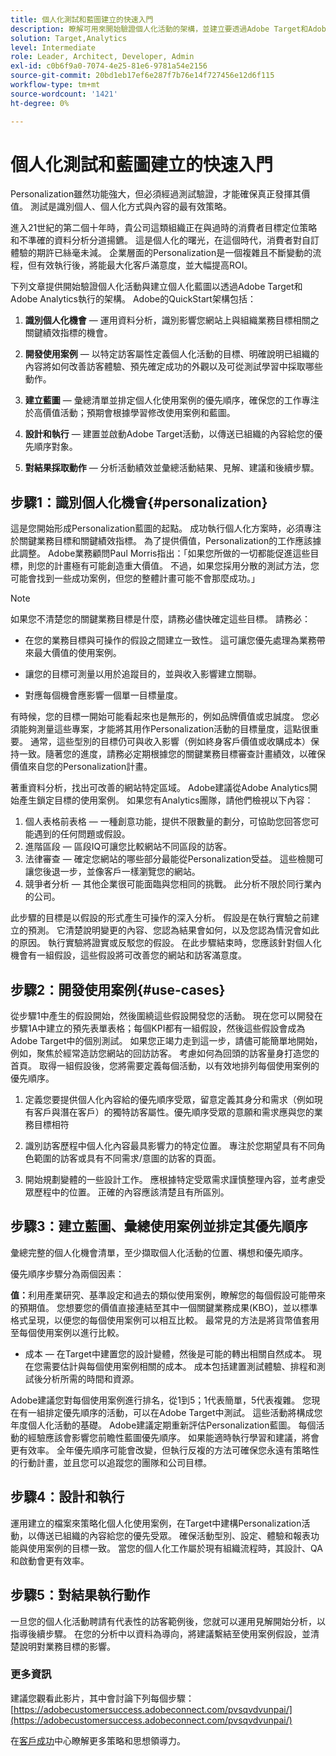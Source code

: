```yaml
---
title: 個人化測試和藍圖建立的快速入門
description: 瞭解可用來開始驗證個人化活動的架構，並建立要透過Adobe Target和Adobe Analytics執行的個人化藍圖。
solution: Target,Analytics
level: Intermediate
role: Leader, Architect, Developer, Admin
exl-id: c0b6f9a0-7074-4e25-81e6-9781a54e2156
source-git-commit: 20bd1eb17ef6e287f7b76e14f727456e12d6f115
workflow-type: tm+mt
source-wordcount: '1421'
ht-degree: 0%

---
```


# 個人化測試和藍圖建立的快速入門

Personalization雖然功能強大，但必須經過測試驗證，才能確保真正發揮其價值。 測試是識別個人、個人化方式與內容的最有效策略。

進入21世紀的第二個十年時，貴公司這類組織正在與過時的消費者目標定位策略和不準確的資料分析分道揚鑣。 這是個人化的曙光，在這個時代，消費者對自訂體驗的期許已絲毫未減。 企業層面的Personalization是一個複雜且不斷變動的流程，但有效執行後，將能最大化客戶滿意度，並大幅提高ROI。

下列文章提供開始驗證個人化活動與建立個人化藍圖以透過Adobe Target和Adobe Analytics執行的架構。 Adobe的QuickStart架構包括：

1. **識別個人化機會** — 運用資料分析，識別影響您網站上與組織業務目標相關之關鍵績效指標的機會。

1. **開發使用案例** — 以特定訪客屬性定義個人化活動的目標、明確說明已組織的內容將如何改善訪客體驗、預先確定成功的外觀以及可從測試學習中採取哪些動作。

1. **建立藍圖** — 彙總清單並排定個人化使用案例的優先順序，確保您的工作專注於高價值活動；預期會根據學習修改使用案例和藍圖。

1. **設計和執行** — 建置並啟動Adobe Target活動，以傳送已組織的內容給您的優先順序對象。

1. **對結果採取動作** — 分析活動績效並彙總活動結果、見解、建議和後續步驟。

## 步驟1：識別個人化機會{#personalization}

這是您開始形成Personalization藍圖的起點。 成功執行個人化方案時，必須專注於關鍵業務目標和關鍵績效指標。 為了提供價值，Personalization的工作應該據此調整。 Adobe業務顧問Paul Morris指出：「如果您所做的一切都能促進這些目標，則您的計畫極有可能創造重大價值。 不過，如果您採用分散的測試方法，您可能會找到一些成功案例，但您的整體計畫可能不會那麼成功。」

>[!NOTE]
>
>如果您不清楚您的關鍵業務目標是什麼，請務必儘快確定這些目標。 請務必：


* 在您的業務目標與可操作的假設之間建立一致性。 這可讓您優先處理為業務帶來最大價值的使用案例。

* 讓您的目標可測量以用於追蹤目的，並與收入影響建立關聯。

* 對應每個機會應影響一個單一目標量度。

有時候，您的目標一開始可能看起來也是無形的，例如品牌價值或忠誠度。 您必須能夠測量這些專案，才能將其用作Personalization活動的目標量度，這點很重要。 通常，這些型別的目標仍可與收入影響（例如終身客戶價值或收購成本）保持一致。隨著您的進度，請務必定期根據您的關鍵業務目標審查計畫績效，以確保價值來自您的Personalization計畫。

著重資料分析，找出可改善的網站特定區域。 Adobe建議從Adobe Analytics開始產生鎖定目標的使用案例。 如果您有Analytics團隊，請他們檢視以下內容：

1. 個人表格前表格 — 一種創意功能，提供不限數量的劃分，可協助您回答您可能遇到的任何問題或假設。
1. 進階區段 — 區段IQ可讓您比較網站不同區段的訪客。
1. 法律審查 — 確定您網站的哪些部分最能從Personalization受益。 這些檢閱可讓您後退一步，並像客戶一樣瀏覽您的網站。
1. 競爭者分析 — 其他企業很可能面臨與您相同的挑戰。 此分析不限於同行業內的公司。

此步驟的目標是以假設的形式產生可操作的深入分析。 假設是在執行實驗之前建立的預測。 它清楚說明變更的內容、您認為結果會如何，以及您認為情況會如此的原因。 執行實驗將證實或反駁您的假設。 在此步驟結束時，您應該針對個人化機會有一組假設，這些假設將可改善您的網站和訪客滿意度。

## 步驟2：開發使用案例{#use-cases}

從步驟1中產生的假設開始，然後圍繞這些假設開發您的活動。 現在您可以開發在步驟1A中建立的預先表單表格；每個KPI都有一組假設，然後這些假設會成為Adobe Target中的個別測試。 如果您正竭力走到這一步，請儘可能簡單地開始，例如，聚焦於經常造訪您網站的回訪訪客。 考慮如何為回頭的訪客量身打造您的首頁。 取得一組假設後，您將需要定義每個活動，以有效地排列每個使用案例的優先順序。

1. 定義您要提供個人化內容給的優先順序受眾，留意定義其身分和需求（例如現有客戶與潛在客戶）的獨特訪客屬性。優先順序受眾的意願和需求應與您的業務目標相符

1. 識別訪客歷程中個人化內容最具影響力的特定位置。 專注於您期望具有不同角色範圍的訪客或具有不同需求/意圖的訪客的頁面。

1. 開始規劃變體的一些設計工作。 應根據特定受眾需求謹慎整理內容，並考慮受眾歷程中的位置。 正確的內容應該清楚且有所區別。

## 步驟3：建立藍圖、彙總使用案例並排定其優先順序

彙總完整的個人化機會清單，至少擷取個人化活動的位置、構想和優先順序。

優先順序步驟分為兩個因素：

**值：**&#x200B;利用產業研究、基準設定和過去的類似使用案例，瞭解您的每個假設可能帶來的預期值。 您想要您的價值直接連結至其中一個關鍵業務成果(KBO)，並以標準格式呈現，以便您的每個使用案例可以相互比較。 最常見的方法是將貨幣值套用至每個使用案例以進行比較。

* 成本 — 在Target中建置您的設計變體，然後是可能的轉出相關自然成本。 現在您需要估計與每個使用案例相關的成本。 成本包括建置測試體驗、排程和測試後分析所需的時間和資源。

Adobe建議您對每個使用案例進行排名，從1到5；1代表簡單，5代表複雜。 您現在有一組排定優先順序的活動，可以在Adobe Target中測試。 這些活動將構成您年度個人化活動的基礎。 Adobe建議定期重新評估Personalization藍圖。 每個活動的經驗應該會影響您前瞻性藍圖優先順序。 如果能適時執行學習和建議，將會更有效率。 全年優先順序可能會改變，但執行反複的方法可確保您永遠有策略性的行動計畫，並且您可以追蹤您的團隊和公司目標。

## 步驟4：設計和執行

運用建立的檔案來策略化個人化使用案例，在Target中建構Personalization活動，以傳送已組織的內容給您的優先受眾。 確保活動型別、設定、體驗和報表功能與使用案例的目標一致。 當您的個人化工作屬於現有組織流程時，其設計、QA和啟動會更有效率。

## 步驟5：對結果執行動作

一旦您的個人化活動聘請有代表性的訪客範例後，您就可以運用見解開始分析，以指導後續步驟。 在您的分析中以資料為導向，將建議繫結至使用案例假設，並清楚說明對業務目標的影響。

### 更多資訊

建議您觀看此影片，其中會討論下列每個步驟： [https://adobecustomersuccess.adobeconnect.com/pvsqvdvunpai/](https://adobecustomersuccess.adobeconnect.com/pvsqvdvunpai/)

在[客戶成功](https://experienceleague.adobe.com/docs/customer-success/customer-success/overview.html?lang=zh-Hant)中心瞭解更多策略和思想領導力。